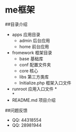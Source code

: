 # me框架
##目录介绍
* apps      应用目录
    * admin     后台应用
    * home      前台应用
* fromework 框架目录
    * base  基础库
    * conf  配置文件夹
    * core  核心
    * libs  第三方类库
    * Initialize.php    框架入口文件
* runroot   应用入口文件
    *  
    *  
* README.md 项目介绍


##问题反馈

* QQ: 44318554
* QQ: 28981944
